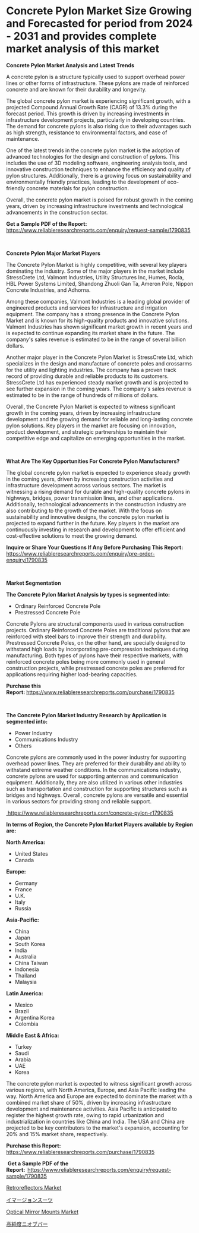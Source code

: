 <p><h1>Concrete Pylon Market Size Growing and Forecasted for period from 2024 - 2031 and provides complete market analysis of this market</h1></p><p><strong>Concrete Pylon Market Analysis and Latest Trends</strong></p>
<p><p>A concrete pylon is a structure typically used to support overhead power lines or other forms of infrastructure. These pylons are made of reinforced concrete and are known for their durability and longevity.</p><p>The global concrete pylon market is experiencing significant growth, with a projected Compound Annual Growth Rate (CAGR) of 13.3% during the forecast period. This growth is driven by increasing investments in infrastructure development projects, particularly in developing countries. The demand for concrete pylons is also rising due to their advantages such as high strength, resistance to environmental factors, and ease of maintenance.</p><p>One of the latest trends in the concrete pylon market is the adoption of advanced technologies for the design and construction of pylons. This includes the use of 3D modeling software, engineering analysis tools, and innovative construction techniques to enhance the efficiency and quality of pylon structures. Additionally, there is a growing focus on sustainability and environmentally friendly practices, leading to the development of eco-friendly concrete materials for pylon construction.</p><p>Overall, the concrete pylon market is poised for robust growth in the coming years, driven by increasing infrastructure investments and technological advancements in the construction sector.</p></p>
<p><strong>Get a Sample PDF of the Report:&nbsp;</strong> <a href="https://www.reliableresearchreports.com/enquiry/request-sample/1790835">https://www.reliableresearchreports.com/enquiry/request-sample/1790835</a></p>
<p>&nbsp;</p>
<p><strong>Concrete Pylon Major Market Players</strong></p>
<p><p>The Concrete Pylon Market is highly competitive, with several key players dominating the industry. Some of the major players in the market include StressCrete Ltd, Valmont Industries, Utility Structures Inc, Humes, Rocla, HBL Power Systems Limited, Shandong Zhuoli Gan Ta, Ameron Pole, Nippon Concrete Industries, and Adhorna. </p><p>Among these companies, Valmont Industries is a leading global provider of engineered products and services for infrastructure and irrigation equipment. The company has a strong presence in the Concrete Pylon Market and is known for its high-quality products and innovative solutions. Valmont Industries has shown significant market growth in recent years and is expected to continue expanding its market share in the future. The company's sales revenue is estimated to be in the range of several billion dollars.</p><p>Another major player in the Concrete Pylon Market is StressCrete Ltd, which specializes in the design and manufacture of concrete poles and crossarms for the utility and lighting industries. The company has a proven track record of providing durable and reliable products to its customers. StressCrete Ltd has experienced steady market growth and is projected to see further expansion in the coming years. The company's sales revenue is estimated to be in the range of hundreds of millions of dollars.</p><p>Overall, the Concrete Pylon Market is expected to witness significant growth in the coming years, driven by increasing infrastructure development and the growing demand for reliable and long-lasting concrete pylon solutions. Key players in the market are focusing on innovation, product development, and strategic partnerships to maintain their competitive edge and capitalize on emerging opportunities in the market.</p></p>
<p>&nbsp;</p>
<p><strong>What Are The Key Opportunities For Concrete Pylon Manufacturers?</strong></p>
<p><p>The global concrete pylon market is expected to experience steady growth in the coming years, driven by increasing construction activities and infrastructure development across various sectors. The market is witnessing a rising demand for durable and high-quality concrete pylons in highways, bridges, power transmission lines, and other applications. Additionally, technological advancements in the construction industry are also contributing to the growth of the market. With the focus on sustainability and innovative designs, the concrete pylon market is projected to expand further in the future. Key players in the market are continuously investing in research and development to offer efficient and cost-effective solutions to meet the growing demand.</p></p>
<p><strong>Inquire or Share Your Questions If Any Before Purchasing This Report:</strong> <a href="https://www.reliableresearchreports.com/enquiry/pre-order-enquiry/1790835">https://www.reliableresearchreports.com/enquiry/pre-order-enquiry/1790835</a></p>
<p>&nbsp;</p>
<p><strong>Market Segmentation</strong></p>
<p><strong>The Concrete Pylon Market Analysis by types is segmented into:</strong></p>
<p><ul><li>Ordinary Reinforced Concrete Pole</li><li>Prestressed Concrete Pole</li></ul></p>
<p><p>Concrete Pylons are structural components used in various construction projects. Ordinary Reinforced Concrete Poles are traditional pylons that are reinforced with steel bars to improve their strength and durability. Prestressed Concrete Poles, on the other hand, are specially designed to withstand high loads by incorporating pre-compression techniques during manufacturing. Both types of pylons have their respective markets, with reinforced concrete poles being more commonly used in general construction projects, while prestressed concrete poles are preferred for applications requiring higher load-bearing capacities.</p></p>
<p><strong>Purchase this Report:&nbsp;</strong><a href="https://www.reliableresearchreports.com/purchase/1790835">https://www.reliableresearchreports.com/purchase/1790835</a></p>
<p>&nbsp;</p>
<p><strong>The Concrete Pylon Market Industry Research by Application is segmented into:</strong></p>
<p><ul><li>Power Industry</li><li>Communications Industry</li><li>Others</li></ul></p>
<p><p>Concrete pylons are commonly used in the power industry for supporting overhead power lines. They are preferred for their durability and ability to withstand extreme weather conditions. In the communications industry, concrete pylons are used for supporting antennas and communication equipment. Additionally, they are also utilized in various other industries such as transportation and construction for supporting structures such as bridges and highways. Overall, concrete pylons are versatile and essential in various sectors for providing strong and reliable support.</p></p>
<p><a href="https://www.reliableresearchreports.com/concrete-pylon-r1790835">&nbsp;https://www.reliableresearchreports.com/concrete-pylon-r1790835</a></p>
<p><strong>In terms of Region, the Concrete Pylon Market Players available by Region are:</strong></p>
<p>
    <p> <strong> North America: </strong>
        <ul>
            <li>United States</li>
            <li>Canada</li>
        </ul>
        </p> 
    <p> <strong> Europe: </strong>
        <ul>
            <li>Germany</li>
            <li>France</li>
            <li>U.K.</li>
            <li>Italy</li>
            <li>Russia</li>
        </ul>
        </p> 
    <p> <strong> Asia-Pacific: </strong>
        <ul>
            <li>China</li>
            <li>Japan</li>
            <li>South Korea</li>
            <li>India</li>
            <li>Australia</li>
            <li>China Taiwan</li>
            <li>Indonesia</li>
            <li>Thailand</li>
            <li>Malaysia</li>
        </ul>
        </p> 
    <p> <strong> Latin America: </strong>
        <ul>
            <li>Mexico</li>
            <li>Brazil</li>
            <li>Argentina Korea</li>
            <li>Colombia</li>
        </ul>
        </p> 
    <p> <strong> Middle East & Africa: </strong>
        <ul>
            <li>Turkey</li>
            <li>Saudi</li>
            <li>Arabia</li>
            <li>UAE</li>
            <li>Korea</li>
        </ul>
    </p>
    </p>
<p><p>The concrete pylon market is expected to witness significant growth across various regions, with North America, Europe, and Asia Pacific leading the way. North America and Europe are expected to dominate the market with a combined market share of 50%, driven by increasing infrastructure development and maintenance activities. Asia Pacific is anticipated to register the highest growth rate, owing to rapid urbanization and industrialization in countries like China and India. The USA and China are projected to be key contributors to the market's expansion, accounting for 20% and 15% market share, respectively.</p></p>
<p><strong>Purchase this Report: </strong><a href="https://www.reliableresearchreports.com/purchase/1790835">https://www.reliableresearchreports.com/purchase/1790835</a></p>
<p>&nbsp;<strong>Get a Sample PDF of the Report:&nbsp;&nbsp;</strong><a href="https://www.reliableresearchreports.com/enquiry/request-sample/1790835">https://www.reliableresearchreports.com/enquiry/request-sample/1790835</a></p>
<p><strong></strong></p>
<p><p><a href="https://github.com/globismark/Market-Research-Report-List-4/blob/main/retroreflectors-market.md">Retroreflectors Market</a></p><p><a href="https://github.com/CloydAbbott2023/Market-Research-Report-List-2/blob/main/7419356156972.md">イマージョンスーツ</a></p><p><a href="https://github.com/bobicer/Market-Research-Report-List-4/blob/main/optical-mirror-mounts-market.md">Optical Mirror Mounts Market</a></p><p><a href="https://medium.com/@hugofirst21/%E9%AB%98%E7%B4%94%E5%BA%A6%E3%83%8B%E3%82%AA%E3%83%96%E3%83%90%E3%83%BC%E5%B8%82%E5%A0%B4-%E3%82%B0%E3%83%AD%E3%83%BC%E3%83%90%E3%83%AB%E3%81%8A%E3%82%88%E3%81%B3%E5%9C%B0%E5%9F%9F%E5%88%A5%E5%88%86%E6%9E%90-%E3%82%A8%E3%83%B3%E3%83%89%E3%83%A6%E3%83%BC%E3%82%B6%E3%83%BC-%E8%A3%BD%E5%93%81-%E3%81%8A%E3%82%88%E3%81%B3%E5%9C%B0%E5%9F%9F%E3%81%AB%E7%84%A6%E7%82%B9%E3%82%92%E5%BD%93%E3%81%A6%E3%81%9F%E5%88%86%E6%9E%90%E3%81%A8%E4%BA%88%E6%B8%AC-2024%E5%B9%B4-2031%E5%B9%B4-5593251fd793">高純度ニオブバー</a></p></p>